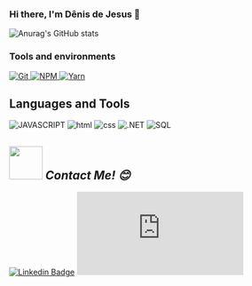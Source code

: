 ### Hi there, I'm Dênis de Jesus 👋


![Anurag's GitHub stats](https://github-readme-stats.vercel.app/api?username=DenisJesusBatista&show_icons=true&theme=radical)


### Tools and environments

<!-- GIT -->
<a href="#">
      <img alt="Git" src="https://img.shields.io/badge/Git-F05032.svg?style=for-the-badge&logo=git&logoColor=white" />
</a>
<!-- NPM -->
<a href="#">
      <img alt="NPM" src="https://img.shields.io/badge/NPM-CB3837.svg?style=for-the-badge&logo=npm&logoColor=white" />
</a>
<!-- YARN -->
<a href="#">
      <img alt="Yarn" src="https://img.shields.io/badge/Yarn-2C8EBB.svg?style=for-the-badge&logo=yarn&logoColor=white" />
</a>

## Languages and Tools
![JAVASCRIPT](https://img.shields.io/badge/JavaScript-323330?style=for-the-badge&logo=javascript&logoColor=F7DF1E)
![html](https://img.shields.io/badge/HTML5-E34F26?style=for-the-badge&logo=html5&logoColor=white)
![css](https://img.shields.io/badge/CSS3-1572B6?style=for-the-badge&logo=css3&logoColor=white)
![.NET](https://img.shields.io/badge/.NET-000000?style=for-the-badge&logo=.net&logoColor=white)
![SQL](https://img.shields.io/badge/SQL-1572B6?style=for-the-badge&logo=sql&logoColor=white)

## <img src="https://media.giphy.com/media/LnQjpWaON8nhr21vNW/giphy.gif" width="60"> <em><b>Contact Me!</b> 😊</em>
[![Linkedin Badge](https://img.shields.io/badge/-Linkedin-blue?style=flat-square&logo=Linkedin&logoColor=white&link=https://www.linkedin.com/dênis-jesus-a15a9a35/)](https://www.linkedin.com/in/dênis-jesus-a15a9a35) 
[![Gmail Badge](https://img.shields.io/badge/-Gmail-c14438?style=flat-square&logo=Gmail&logoColor=white&link=mailto:dênis-jesus-a15a9a35/@gmail.com)](mailto:dênis-jesus-a15a9a35/@gmail.com)


<!--
**DenisJesusBatista/DenisJesusBatista** is a ✨ _special_ ✨ repository because its `README.md` (this file) appears on your GitHub profile.

Here are some ideas to get you started:

- 🔭 I’m currently working on ...
- 🌱 I’m currently learning ...
- 👯 I’m looking to collaborate on ...
- 🤔 I’m looking for help with ...
- 💬 Ask me about ...
- 📫 How to reach me: ...
- 😄 Pronouns: ...
- ⚡ Fun fact: ...
- [![GitHub Streak](https://github-readme-streak-stats.herokuapp.com/?user=DenisJesusBatista)](https://git.io/streak-stats)


-->
